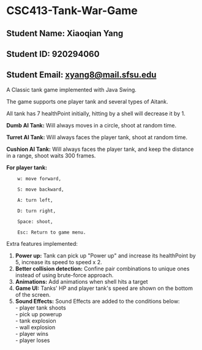 # CSC413-Tank-War-Game

## Student Name: Xiaoqian Yang

## Student ID: 920294060

## Student Email: xyang8@mail.sfsu.edu


A Classic tank game implemented with Java Swing.

The game supports one player tank and several types of Aitank.

All tank has 7 healthPoint initially, hitting by a shell will decrease it by 1.

**Dumb AI Tank:** Will always moves in a circle, shoot at random time.

**Turret AI Tank:** Will always faces the player tank, shoot at random time.

**Cushion AI Tank:** Will always faces the player tank, and keep the distance in a range, shoot waits 300 frames.

**For player tank:** 

		w: move forward,
                
		S: move backward,
                
		A: turn left,
                
		D: turn right,
                
		Space: shoot,
		
		Esc: Return to game menu.

Extra features implemented:

1. **Power up:** Tank can pick up "Power up" and increase its healthPoint by 5, increase its speed to speed x 2.
2. **Better collision detection:** Confine pair combinations to unique ones instead of using brute-force approach.		
3. **Animations:** Add animations when shell hits a target
4. **Game UI:**  Tanks' HP and player tank's speed are shown on the bottom of the screen.
5. **Sound Effects:**  Sound Effects are added to the conditions below: <br>
            - player tank shoots<br>
	    - pick up powerup<br>
	    - tank explosion<br>
	    - wall explosion<br>
	    - player wins<br>
	    - player loses<br>
